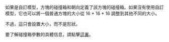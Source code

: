 如果是自訂模型，方塊的碰撞箱和朝向定義了該方塊的碰撞箱。如果沒有使用自訂模型，它也可以將一個普通方塊的大小從 16 * 16 * 16 調整到其他不同的大小。

不過，這只會設置大小，而不是形狀。

要了解碰撞箱參數的具體信息，請點擊[這裏](https://mcreator.net/wiki/block-dimensions-and-bonding-box)。